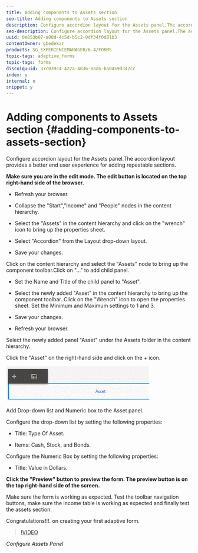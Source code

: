 ```yaml
---
title: Adding components to Assets section
seo-title: Adding components to Assets section
description: Configure accordion layout for the Assets panel.The accordion layout provides a better end user experience for adding repeatable sections.
seo-description: Configure accordion layout for the Assets panel.The accordion layout provides a better end user experience for adding repeatable sections.
uuid: 0e853b07-a08d-4c5d-b5c2-0df34f0d81b3
contentOwner: gbedekar
products: SG_EXPERIENCEMANAGER/6.4/FORMS
topic-tags: adaptive_forms
topic-tags: forms
discoiquuid: 37c039c4-422a-4836-8aa5-ba0459d342cc
index: y
internal: n
snippet: y
---
```


# Adding components to Assets section {#adding-components-to-assets-section}

Configure accordion layout for the Assets panel.The accordion layout provides a better end user experience for adding repeatable sections.

**Make sure you are in the edit mode. The edit button is located on the top right-hand side of the browser.**

* Refresh your browser.

* Collapse the "Start","Income" and "People" nodes in the content hierarchy.

* Select the "Assets" in the content hierarchy and click on the "wrench" icon to bring up the properties sheet.

* Select "Accordion" from the Layout drop-down layout.

* Save your changes.

Click on the content hierarchy and select the "Assets" node to bring up the component toolbar.Click on "..." to add child panel.

* Set the Name and Title of the child panel to "Asset".

* Select the newly added "Asset" in the content hierarchy to bring up the component toolbar. Click on the "Wrench" icon to open the properties sheet. Set the Minimum and Maximum settings to 1 and 3.

* Save your changes.

* Refresh your browser.

Select the newly added panel "Asset" under the Assets folder in the content hierarchy.

Click the "Asset" on the right-hand side and click on the + icon.

![addasset](assets/addasset.gif)

Add Drop-down list and Numeric box to the Asset panel.

Configure the drop-down list by setting the following properties:

* Title: Type Of Asset.

* Items: Cash, Stock, and Bonds.

Configure the Numeric Box by setting the following properties:

* Title: Value in Dollars.

**Click the "Preview" button to preview the form. The preview button is on the top right-hand side of the screen.**

Make sure the form is working as expected. Test the toolbar navigation buttons, make sure the income table is working as expected and finally test the assets section.

Congratulations!!!. on creating your first adaptive form.

>[!VIDEO](https://video.tv.adobe.com/v/22200?quality=9)

*Configure Assets Panel*

